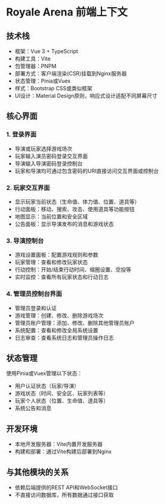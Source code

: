 # Royale Arena 前端上下文

## 技术栈

- 框架：Vue 3 + TypeScript
- 构建工具：Vite
- 包管理器：PNPM
- 部署方式：客户端渲染(CSR)挂载到Nginx服务器
- 状态管理：Pinia或Vuex
- 样式：Bootstrap CSS或类似框架
- UI设计：Material Design原则，响应式设计适配不同屏幕尺寸

## 核心界面

### 1. 登录界面
- 导演或玩家选择游戏场次
- 玩家输入演员密码登录交互界面
- 导演输入导演密码登录控制台
- 玩家和导演均可通过包含密码的URI直接访问交互界面或控制台

### 2. 玩家交互界面
- 显示玩家当前状态（生命值、体力值、位置、道具等）
- 行动面板：移动、搜索、攻击、使用道具等功能按钮
- 地图显示：当前位置和安全区域
- 公告面板：显示导演发布的消息和游戏状态

### 3. 导演控制台
- 游戏设置面板：配置游戏规则和参数
- 玩家管理：查看和修改玩家状态
- 行动控制：开始/结束行动时间、缩圈设置、空投等
- 实时监控：查看所有玩家状态和行动日志

### 4. 管理员控制台界面
- 管理员登录和认证
- 游戏管理：创建、修改、删除游戏场次
- 管理员账户管理：添加、修改、删除其他管理员账户
- 系统配置：查看和修改全局系统设置
- 日志审查：查看系统日志和管理员操作日志

## 状态管理

使用Pinia或Vuex管理以下状态：
- 用户认证状态（玩家/导演）
- 游戏状态（时间、安全区、玩家列表等）
- 玩家个人状态（位置、生命值、道具等）
- 系统公告和消息

## 开发环境

- 本地开发服务器：Vite内置开发服务器
- 构建和部署：通过Vite构建后部署到Nginx

## 与其他模块的关系

- 依赖后端提供的REST API和WebSocket接口
- 不直接访问数据库，所有数据通过接口获取